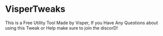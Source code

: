 # VisperTweaks
This is a Free Utility Tool Made by Visper, If you Have Any Questions about using this Tweak or Help make sure to join the discorD!
